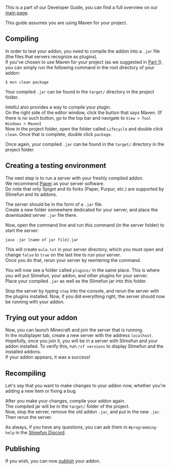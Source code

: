 This is a part of our Developer Guide, you can find a full overview on our [main page](https://github.com/Slimefun/Slimefun4/wiki/Developer-Guide).

This guide assumes you are using Maven for your project.

## Compiling

In order to test your addon, you need to compile the addon into a `.jar` file (the files that servers recognize as plugins).<br> If you've chosen to use Maven for your project (as we suggested in [Part 1](https://github.com/Slimefun/Wiki/blob/master/pages/Developer-Guide-(1-Project-Setup).md)), you can simply run the following command in the root directory of your addon:

```
$ mvn clean package
```
Your compiled `.jar` can be found in the `target/` directory in the project folder.

IntelliJ also provides a way to compile your plugin.<br> On the right side of the editor window, click the button that says Maven. (If there is no such button, go to the top bar and navigate to `View > Tool Windows > Maven`)<br> Now in the project folder, open the folder called `Lifecycle` and double click `clean`. Once that is complete, double click `package`.

Once again, your compiled `.jar` can be found in the `target/` directory in the project folder.

## Creating a testing environment
The next step is to run a server with your freshly compiled addon.<br> We recommend [Paper](https://papermc.io/downloads) as your server software. <br> Do note that only Spigot and its forks (Paper, Purpur, etc.) are supported by Slimefun and its addons.

The server should be in the form of a `.jar` file.<br> Create a new folder somewhere dedicated for your server, and place the downloaded server `.jar` file there.

Now, open the command line and run this command (in the server folder) to start the server:
```
java -jar [name of jar file].jar
```
This will create `eula.txt` in your server directory, which you must open and change `false` to `true` on the last line to run your server.<br> Once you do that, rerun your server by reentering the command.

You will now see a folder called `plugins/` in the same place. This is where you will put Slimefun, your addon, and other plugins for your server.<br> Place your compiled `.jar` as well as the Slimefun jar into this folder.

Stop the server by typing `stop` into the console, and rerun the server with the plugins installed. Now, if you did everything right, the server should now be running with your addon.

## Trying out your addon

Now, you can launch Minecraft and join the server that is running.<br> In the multiplayer tab, create a new server with the address `localhost`.<br> Hopefully, once you join it, you will be in a server with Slimefun and your addon installed. To verify this, run `/sf versions` to display Slimefun and the installed addons.<br> If your addon appears, it was a success!

## Recompiling

Let's say that you want to make changes to your addon now, whether you're adding a new item or fixing a bug.

After you make your changes, compile your addon again.<br> The compiled jar will be in the `target/` folder of the project.<br> Now, stop the server, remove the old addon `.jar`, and put in the new `.jar`. Then rerun the server.

As always, if you have any questions, you can ask them in `#programming-help` in the [Slimefun Discord](https://discord.gg/slimefun).

## Publishing

If you wish, you can now [publish](https://github.com/Slimefun/Slimefun4/wiki/Developer-Guide-(Publishing)) your addon.
